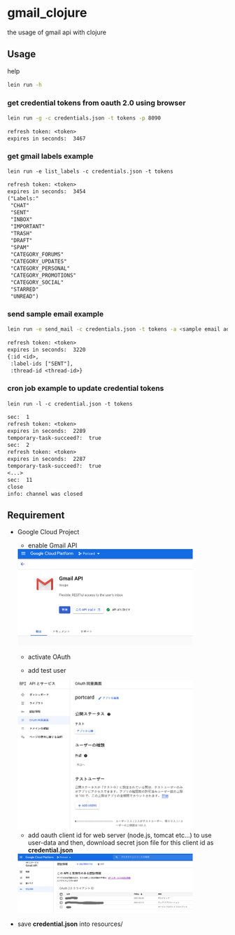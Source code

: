 # gmail_clojure

the usage of gmail api with clojure

## Usage

help

```sh
lein run -h
```

### get credential tokens from oauth 2.0 using browser

```sh
lein run -g -c credentials.json -t tokens -p 8090
```

```text
refresh token: <token>
expires in seconds:  3467
```

### get gmail labels example

```shell
lein run -e list_labels -c credentials.json -t tokens
```

```text
refresh token: <token>
expires in seconds:  3454
("Labels:"
 "CHAT"
 "SENT"
 "INBOX"
 "IMPORTANT"
 "TRASH"
 "DRAFT"
 "SPAM"
 "CATEGORY_FORUMS"
 "CATEGORY_UPDATES"
 "CATEGORY_PERSONAL"
 "CATEGORY_PROMOTIONS"
 "CATEGORY_SOCIAL"
 "STARRED"
 "UNREAD")
```

### send sample email example

```sh
lein run -e send_mail -c credentials.json -t tokens -a <sample email address>
```

```text
refresh token: <token>
expires in seconds:  3220
{:id <id>,
 :label-ids ["SENT"],
 :thread-id <thread-id>}
```

### cron job example to update credential tokens

```shell
lein run -l -c credential.json -t tokens
```

```text
sec:  1
refresh token: <token>
expires in seconds:  2289
temporary-task-succeed?:  true
sec:  2
refresh token: <token>
expires in seconds:  2287
temporary-task-succeed?:  true
<...>
sec:  11
close
info: channel was closed
```

## Requirement

- Google Cloud Project

  - enable Gmail API

  <img src="https://github.com/MokkeMeguru/gmail-clojure/blob/main/doc/gmail-api.png" width="400">

  - activate OAuth

  - add test user

  <img src="https://github.com/MokkeMeguru/gmail-clojure/blob/main/doc/oauth.png" width="400">

  - add oauth client id for web server (node.js, tomcat etc...) to use user-data
    and then, download secret json file for this client id as **credential.json**

  <img src="https://github.com/MokkeMeguru/gmail-clojure/blob/main/doc/auth-account.png" width="400">

- save **credential.json** into resources/
